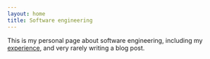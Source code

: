 ```yaml
---
layout: home
title: Software engineering
---
```


This is my personal page about software engineering, including my [experience](/experience/), and very rarely writing a blog post.
